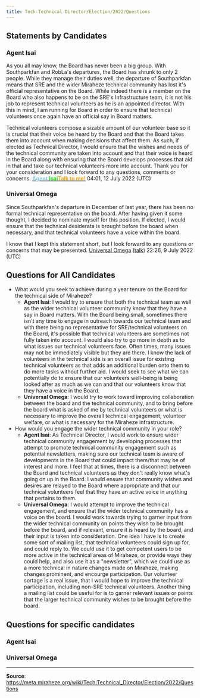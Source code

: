 ```yaml
---
title: Tech:Technical Director/Election/2022/Questions
---
```


## Statements by Candidates 

### Agent Isai 

As you all may know, the Board has never been a big group. With Southparkfan and RobLa's departures, the Board has shrunk to only 2 people. While they manage their duties well, the departure of Southparkfan means that SRE and the wider Miraheze technical community has lost it's official representative on the Board. While indeed there is a member on the Board who also happens to be on the SRE's Infrastructure team, it is not his job to represent technical volunteers as he is an appointed director. With this in mind, I am running for Board in order to ensure that technical volunteers once again have an official say in Board matters.

Technical volunteers compose a sizable amount of our volunteer base so it is crucial that their voice be heard by the Board and that the Board takes them into account when making decisions that affect them. As such, if elected as Technical Director, I would ensure that the wishes and needs of the technical community are taken into account and that their voice is heard in the Board along with ensuring that the Board develops processes that aid in that and take our technical volunteers more into account. Thank you for your consideration and I look forward to any questions, comments or concerns. [<span style="color: skyblue; font-weight: bold;">Agent</span> <span style="color: lime; font-weight: bold;">Isai</span>](https://meta.miraheze.org/wiki/User:Agent_Isai)[<span style="color: orange; font-weight: bold;">Talk to me!</span>](https://meta.miraheze.org/wiki/User_talk:Agent_Isai) 04:01, 12 July 2022 (UTC)

### Universal Omega 

Since Southparkfan's departure in December of last year, there has been no formal technical representative on the board. After having given it some thought, I decided to nominate myself for this position. If elected, I would ensure that the technical desiderata is brought before the board when necessary, and that technical volunteers have a voice within the board.

I know that I kept this statement short, but I look forward to any questions or concerns that may be presented. [Universal Omega](https://meta.miraheze.org/wiki/User:Universal_Omega) ([talk](https://meta.miraheze.org/wiki/User_talk:Universal_Omega)) 22:26, 9 July 2022 (UTC)

## Questions for All Candidates 

* What would you seek to achieve during a year tenure on the Board for the technical side of Miraheze?
   * **Agent Isai**: I would try to ensure that both the technical team as well as the wider technical volunteer community know that they have a say in Board matters. With the Board being small, sometimes there isn't any time to engage in outreach towards our technical team and with there being no representative for SRE/technical volunteers on the Board, it's possible that technical volunteers are sometimes not fully taken into account. I would also try to go more in depth as to what issues our technical volunteers face. Often times, many issues may not be immediately visible but they are there. I know the lack of volunteers in the technical side is an overall issue for existing technical volunteers as that adds an additional burden onto them to do more tasks without further aid. I would seek to see what we can potentially do to ensure that our volunteers well-being is being looked after as much as we can and that our volunteers know that they have a voice in the Board.
   * **Universal Omega**: I would try to work toward improving collaboration between the board and the technical community, and to bring before the board what is asked of me by technical volunteers or what is necessary to improve the overall technical engagement, volunteer welfare, or what is necessary for the Miraheze infrastructure.
* How would you engage the wider technical community in your role?
   * **Agent Isai**: As Technical Director, I would work to ensure wider technical community engagement by developing processes that attempt to promote technical community engagement such as potential newsletters, making sure our technical team is aware of developments in the Board that could impact them/that may be of interest and more. I feel that at times, there is a disconnect between the Board and technical volunteers as they don't really know what's going on up in the Board. I would ensure that community wishes and desires are relayed to the Board where appropriate and that our technical volunteers feel that they have an active voice in anything that pertains to them.
   * **Universal Omega**: I would attempt to improve the technical engagement, and ensure that the wider technical community has a voice on the board. I would work towards trying to garner input from the wider technical community on points they wish to be brought before the board, and if relevant, ensure it is heard by the board, and their input is taken into consideration. One idea I have is to create some sort of mailing list, that technical volunteers could sign up for, and could reply to. We could use it to get competent users to be more active in the technical areas of Miraheze, or provide ways they could help, and also use it as a "newsletter", which we could use as a more technical in nature changes made on Miraheze, making changes prominent, and encourge participation. Our volunteer sortage is a real issue, that I would hope to improve the technical participation, including non-SRE technical volunteers. Another thing a mailing list could be useful for is to garner relevant issues or points that the larger technical community wishes to be brought before the board.

## Questions for specific candidates 

### Agent Isai 

### Universal Omega 


----
**Source**: https://meta.miraheze.org/wiki/Tech:Technical_Director/Election/2022/Questions